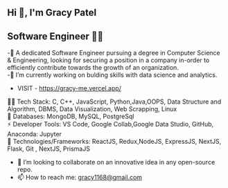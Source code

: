 
## Hi 👋, I'm Gracy Patel 
## Software Engineer 👨‍💻

-🔭 A dedicated Software Engineer pursuing a degree in Computer Science & Engineering, looking for securing a
position in a company in-order to efficiently contribute towards the growth of an organization. <br/>
-🌱 I’m currently working on bulding skills with data science and analytics.
- VISIT - https://gracy-me.vercel.app/


👨‍💻  Tech Stack: C, C++, JavaScript, Python,Java,OOPS, Data Structure and Algorithm, DBMS, Data
Visualization, Web Scrapping, Linux <br/>
📄  Databases: MongoDB, MySQL, PostgreSql <br/>
⚡  Developer Tools: VS Code, Google Collab,Google Data Studio, GitHub, Anaconda: Jupyter <br/>
🔭  Technologies/Frameworks: ReactJS, Redux,NodeJS, ExpressJS, NextJS, Flask, Git , NextJS, PrismaJS <br/>

- 👯 I’m looking to collaborate on an innovative idea in any open-source repo.
- 📫 How to reach me: gracy1168@gmail.com



<!--
**gracyspatel/gracyspatel** is a ✨ _special_ ✨ repository because its `README.md` (this file) appears on your GitHub profile.

Here are some ideas to get you started:

- 🔭 I’m currently working on to sharpen by basics.
- 🌱 I’m currently learning React js framework.
- 👯 I’m looking to collaborate on ...
- 🤔 I’m looking for help with ...
- 💬 Ask me about ...
- 📫 How to reach me: ...
- 😄 Pronouns: ...
- ⚡ Fun fact: ...
-->
<!--
 ⚡  Tech Stack: React js, Next js, Prisma, Express, React native, TypeScript, JavaScript, Css, Scss, Less, Mongo db , MySQL, Sqlite, Android java, Flask, Prolog, Kivy, Node js 
-->

